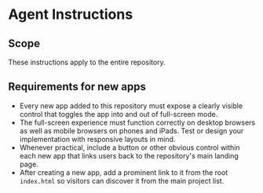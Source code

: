 # Agent Instructions

## Scope
These instructions apply to the entire repository.

## Requirements for new apps
- Every new app added to this repository must expose a clearly visible control that toggles the app into and out of full-screen mode.
- The full-screen experience must function correctly on desktop browsers as well as mobile browsers on phones and iPads. Test or design your implementation with responsive layouts in mind.
- Whenever practical, include a button or other obvious control within each new app that links users back to the repository's main landing page.
- After creating a new app, add a prominent link to it from the root `index.html` so visitors can discover it from the main project list.
